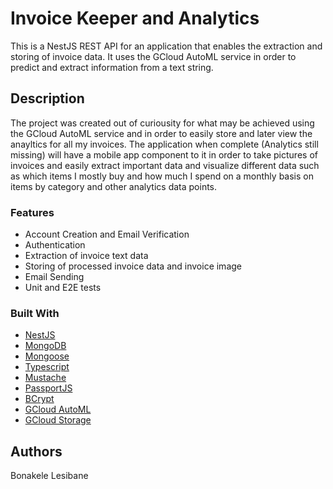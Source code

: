 # Invoice Keeper and Analytics

This is a NestJS REST API for an application that enables the extraction and storing of invoice data. It uses the GCloud AutoML service in order to predict and extract information from a text string.

## Description

The project was created out of curiousity for what may be achieved using the GCloud AutoML service and in order to easily store and later view the anayltics for all my invoices. The application when complete (Analytics still missing) will have a mobile app component to it in order to take pictures of invoices and easily extract important data and visualize different data such as which items I mostly buy and how much I spend on a monthly basis on items by category and other analytics data points.

### Features

- Account Creation and Email Verification
- Authentication
- Extraction of invoice text data
- Storing of processed invoice data and invoice image
- Email Sending
- Unit and E2E tests

### Built With

- [NestJS](https://docs.nestjs.com/)
- [MongoDB](https://docs.mongodb.com/guides/)
- [Mongoose](https://mongoosejs.com/docs/)
- [Typescript](https://www.typescriptlang.org/)
- [Mustache](https://github.com/janl/mustache.js)
- [PassportJS](http://www.passportjs.org/docs/)
- [BCrypt](https://www.npmjs.com/package/bcrypt)
- [GCloud AutoML](https://cloud.google.com/natural-language/automl/docs)
- [GCloud Storage](https://cloud.google.com/storage)

## Authors

Bonakele Lesibane
